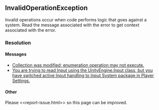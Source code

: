## InvalidOperationException

Invalid operations occur when code performs logic that goes against a system.
Read the message associated with the error to get context associated with the error.

### Resolution
#### Messages
- [Collection was modified; enumeration operation may not execute.](InvalidOperationException/Collection%20Was%20Modified.md)
- [You are trying to read Input using the UnityEngine.Input class, but you have switched active Input handling to Input System package in Player Settings.](../Programming/Input/Input%20System/Input%20Handling.md)

#### Other
Please <<report-issue.html>> so this page can be improved.
